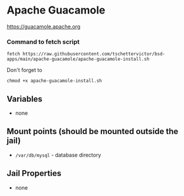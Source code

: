 # Apache Guacamole
https://guacamole.apache.org

### Command to fetch script
```
fetch https://raw.githubusercontent.com/tschettervictor/bsd-apps/main/apache-guacamole/apache-guacamole-install.sh
```

Don't forget to
```
chmod +x apache-guacamole-install.sh
```

## Variables
  - none

## Mount points (should be mounted outside the jail)
  - `/var/db/mysql` - database directory

## Jail Properties
  - none
